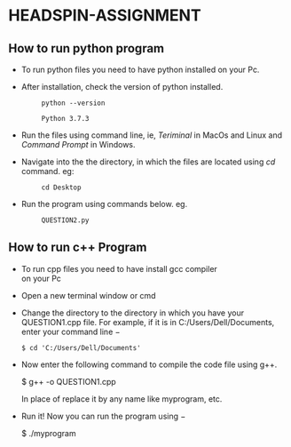 # HEADSPIN-ASSIGNMENT

## How to run python  program
* To run python files you need to have python installed on your Pc.

* After installation,  check the version of python installed.
           

           python --version

           Python 3.7.3


* Run the files using command line, ie, *Teriminal* in MacOs and Linux and *Command Prompt* in Windows.

* Navigate into the the directory, in which the files are located using *cd* command. eg:
         
           cd Desktop

* Run the program using commands below. eg.

           QUESTION2.py
 ## How to run c++ Program  
* To run cpp files you need to have install gcc compiler  
   on your Pc

* Open a new terminal window or cmd

* Change the directory to the directory in which you have your QUESTION1.cpp file. For example, if it is in C:/Users/Dell/Documents, 
     enter your command line −

      $ cd 'C:/Users/Dell/Documents'

* Now enter the following command to compile the code file using g++.

    $ g++ -o <name-you-want-to-give> QUESTION1.cpp
 
   In place of <name-you-want-to-give> 
    replace it by any name like myprogram, etc.
 
 * Run it! Now you can run the program using −

    $ ./myprogram

          
